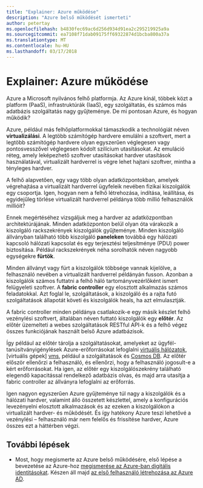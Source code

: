 ```yaml
---
title: "Explainer: Azure működése"
description: "Azure belső működését ismerteti"
author: petertay
ms.openlocfilehash: b4830fec69ac6d256d934d91ea2c295219925a9a
ms.sourcegitcommit: ea7108f71dab09175ff69322874d1bcba800a37a
ms.translationtype: MT
ms.contentlocale: hu-HU
ms.lasthandoff: 03/17/2018
---
```

# <a name="explainer-how-does-azure-work"></a>Explainer: Azure működése

Azure a Microsoft nyilvános felhő platformja. Az Azure kínál, többek közt a platform (PaaS), infrastruktúrák (IaaS), egy szolgáltatás, és számos más adatbázis szolgáltatás nagy gyűjteménye. De mi pontosan Azure, és hogyan működik?

Azure, például más felhőplatformokkal támaszkodik a technológiát néven **virtualizálási**. A legtöbb számítógép hardvere emulálni a szoftvert, mert a legtöbb számítógép hardvere olyan egyszerűen véglegesen vagy pontosvesszővel véglegesen kódolt szilícium utasításokat. Az emuláció réteg, amely leképezhető szoftver utasításokat hardver utasítások használatával, virtualizált hardverrel is végre lehet hajtani szoftver, mintha a tényleges hardver.

A felhő alapvetően, egy vagy több olyan adatközpontokban, amelyek végrehajtása a virtualizált hardverrel ügyfeleik nevében fizikai kiszolgálók egy csoportja. Igen, hogyan nem a felhő létrehozása, indítása, leállítása, és egyidejűleg törlése virtualizált hardverrel példánya több millió felhasználók millióit?

Ennek megértéséhez vizsgáljuk meg a hardver az adatközpontban architektúrájának.  Minden adatközponton belül olyan óta várakozik a kiszolgáló rackszekrények kiszolgálók gyűjteménye. Minden kiszolgáló állványban található több kiszolgáló **paneleken** továbbá egy hálózati kapcsoló hálózati kapcsolat és egy terjesztési teljesítménye (PDU) power biztosítása. Például rackszekrények néha sorolhatók néven nagyobb egységekre **fürtök**. 

Minden állványt vagy fürt a kiszolgálók többsége vannak kijelölve, a felhasználó nevében a virtualizált hardverrel példányán fusson. Azonban a kiszolgálók számos futtatni a felhő háló tartományvezérlőként ismert felügyeleti szoftver. A **fabric controller** egy elosztott alkalmazás számos feladatokkal. Azt foglal le, szolgáltatások, a kiszolgáló és a rajta futó szolgáltatások állapotát követi és kiszolgálók heals, ha azt elmulasztják.

A fabric controller minden példánya csatlakozik-e egy másik készlet felhő vezénylési szoftvert, általában néven futtató kiszolgálók egy **előtér**. Az előtér üzemelteti a webes szolgáltatások RESTful API-k és a felhő végez összes funkciójának használt belső Azure adatbázisok. 

Így például az előtér tárolja a szolgáltatásokat, amelyeket az ügyfél-tanúsítványigénylések Azure-erőforrásokat lefoglalni [virtuális hálózatok][vnet], [virtuális gépek] [ vms], például a szolgáltatások és [Cosmos DB][cosmosdb]. Az előtér először ellenőrzi a felhasználó, és ellenőrzi, hogy a felhasználó jogosult-e a kért erőforrásokat. Ha igen, az előtér egy kiszolgálószekrény található elegendő kapacitással rendelkező adatbázis olvas, és majd arra utasítja a fabric controller az állványra lefoglalni az erőforrás.

Igen nagyon egyszerűen Azure gyűjteménye túl nagy a kiszolgálók és a hálózati hardver, valamint álló összetett készlettel, amely a konfigurációs levezényelni elosztott alkalmazások és az ezeken a kiszolgálókon a virtualizált hardver- és működését. És így hatékony Azure teszi lehetővé a vezénylési – felhasználó már nem felelős és frissítése hardver, Azure összes ezt a háttérben végzi. 

## <a name="next-steps"></a>További lépések

* Most, hogy megismerte az Azure belső működésére, első lépése a bevezetése az Azure-hoz [megismerése az Azure-ban digitális identitásokat](tenant-explainer.md). Készen áll majd [az első felhasználó létrehozása az Azure AD][docs-add-users-to-aad].

<!-- Links -->

[cosmosdb]: /azure/cosmos-db/introduction
[docs-add-users-to-aad]: /azure/active-directory/add-users-azure-active-directory?toc=/azure/architecture/cloud-adoption-guide/toc.json
[vms]: /azure/virtual-machines/
[vnet]: /azure/virtual-network/virtual-networks-overview
